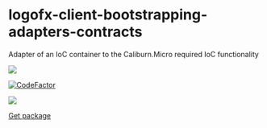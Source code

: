 # logofx-client-bootstrapping-adapters-contracts
Adapter of an IoC container to the Caliburn.Micro required IoC functionality

<img src=https://ci.appveyor.com/api/projects/status/github/logofx/logofx-client-bootstrapping-adapters-contracts>

[![CodeFactor](https://www.codefactor.io/repository/github/logofx/logofx-client-bootstrapping-adapters-contracts/badge)](https://www.codefactor.io/repository/github/logofx/logofx-client-bootstrapping-adapters-contracts)

<img src=https://img.shields.io/nuget/dt/LogoFX.Client.Bootstrapping.Adapters.Contracts>

[Get package](https://www.nuget.org/packages/LogoFX.Bootstrapping.Adapters.Contracts/)
